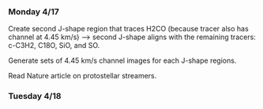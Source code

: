 ### Monday 4/17

Create second J-shape region that traces H2CO (because tracer also has channel at 4.45 km/s) --> second J-shape aligns with the remaining tracers: c-C3H2, C18O, SiO, and SO.

Generate sets of 4.45 km/s channel images for each J-shape regions.

Read Nature article on protostellar streamers. 

### Tuesday 4/18 

